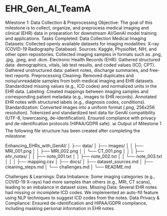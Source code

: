 # EHR_Gen_AI_TeamA
Milestone 1: Data Collection & Preprocessing
Objective:
The goal of this milestone is to collect, organize, and preprocess medical imaging and clinical (EHR) data in preparation for downstream AI/GenAI model training and applications.
Tasks Completed:
Data Collection
Medical Imaging Datasets:
Collected openly available datasets for imaging modalities: X-ray (COVID-19 Radiography Database).
Sources: Kaggle, PhysioNet, NIH, and other open repositories.
Collected imaging samples in formats such as .png, .jpg, .jpeg, and .dcm.
Electronic Health Records (EHR):
Gathered structured data: demographics, vitals, lab test results, and coded values (ICD, CPT).
Gathered unstructured data: patient notes, discharge summaries, and free-text reports.
Preprocessing
Cleaning:
Removed duplicates and noisy/unreadable samples from both medical imaging and EHR datasets.
Standardized missing values (e.g., ICD codes) and normalized units in the EHR data.
Labeling:
Created mappings between imaging samples and corresponding patient metadata (e.g., images to EHR records).
Annotated EHR notes with structured labels (e.g., diagnosis codes, conditions).
Standardization:
Converted images into a uniform format (.png, 256x256 resolution).
Tokenized and standardized text data for GenAI compatibility (UTF-8, lowercasing, de-identification).
Ensured compliance with privacy and de-identification protocols (HIPAA/GDPR safe).
📊 Output of Milestone 1
The following file structure has been created after completing the milestone:

Enhancing_EHRs_with_GenAI/
│
├── data/
│   ├── images/
│   │   ├── MRI_001.png
│   │   ├── MRI_002.png
│   │   └── CT_001.png
│   │
│   ├── ehr_notes/
│   │   ├── note_001.txt
│   │   ├── note_002.txt
│   │   └── note_003.txt
│   │
│   ├── mapping.csv
│
├── docs/
│   ├── dataset_sources.md
│   ├── cleaning_steps.md
│   └── challenges.md
│
└── README.md

Challenges & Learnings:
Data Imbalance: Some imaging categories (e.g., COVID-19 X-rays) had more samples than others (e.g., MRI, CT scans), leading to an imbalance in dataset sizes.
Missing Data: Several EHR notes had missing or incomplete ICD codes. We implemented an auto-fill feature using NLP techniques to suggest ICD codes from the notes.
Data Privacy & Compliance: Ensured de-identification and HIPAA/GDPR compliance, including masking personal information in EHR notes.
